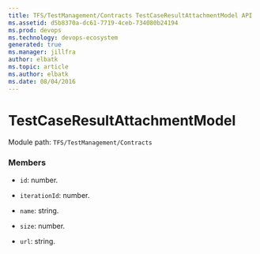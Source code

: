 ```yaml
---
title: TFS/TestManagement/Contracts TestCaseResultAttachmentModel API | Extensions for Azure DevOps Services
ms.assetid: d5b8370a-dc61-7719-4ceb-734080b24194
ms.prod: devops
ms.technology: devops-ecosystem
generated: true
ms.manager: jillfra
author: elbatk
ms.topic: article
ms.author: elbatk
ms.date: 08/04/2016
---
```


# TestCaseResultAttachmentModel

Module path: `TFS/TestManagement/Contracts`


### Members

* `id`: number. 

* `iterationId`: number. 

* `name`: string. 

* `size`: number. 

* `url`: string. 

